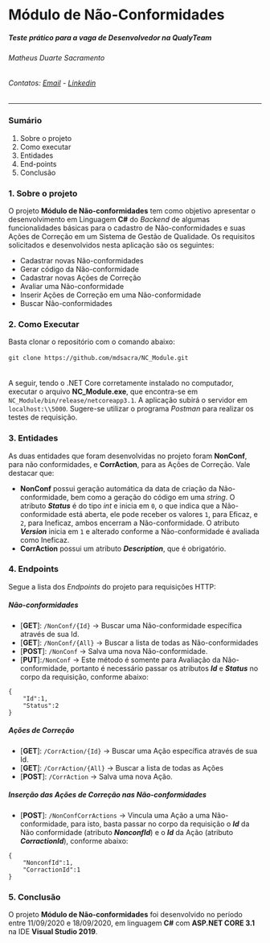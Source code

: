 # Módulo de Não-Conformidades
##### Teste prático para a vaga de Desenvolvedor na QualyTeam
###### Matheus Duarte Sacramento
###### Contatos: [Email](mdsacra@gmail.com) - [Linkedin](http://linkedin.com/in/mdsacra)
---
### Sumário
1) Sobre o projeto
2) Como executar
3) Entidades
4) End-points
5) Conclusão


### 1. Sobre o projeto
O projeto **Módulo de Não-conformidades** tem como objetivo apresentar o desenvolvimento em Linguagem **C#** do *Backend* de algumas funcionalidades básicas para o cadastro de Não-conformidades e suas Ações de Correção em um Sistema de Gestão de Qualidade. Os requisitos solicitados e desenvolvidos nesta aplicação são os seguintes:
- Cadastrar novas Não-conformidades
- Gerar código da Não-conformidade
- Cadastrar novas Ações de Correção
- Avaliar uma Não-conformidade
- Inserir Ações de Correção em uma Não-conformidade
- Buscar Não-conformidades

### 2. Como Executar
Basta clonar o repositório com o comando abaixo:<br><br>
```git clone https://github.com/mdsacra/NC_Module.git```<br><br><br>
 A seguir, tendo o .NET Core corretamente instalado no computador, executar o arquivo **NC_Module.exe**, que encontra-se em ```NC_Module/bin/release/netcoreapp3.1```. A aplicação subirá o servidor em ```localhost:\\5000```. Sugere-se utilizar o programa *Postman* para realizar os testes de requisição.

### 3. Entidades
As duas entidades que foram desenvolvidas no projeto foram **NonConf**, para não conformidades, e **CorrAction**, para as Ações de Correção.
Vale destacar que:
- **NonConf** possui geração automática da data de criação da Não-conformidade, bem como a geração do código em uma *string*. O atributo **_Status_** é do tipo *int* e inicia em ```0```, o que indica que a Não-conformidade está aberta, ele pode receber os valores ```1```, para Eficaz, e ```2```, para Ineficaz, ambos encerram a Não-conformidade. O atributo **_Version_** inicia em ```1``` e alterado conforme a Não-conformidade é avaliada como Ineficaz.
- **CorrAction** possui um atributo **_Description_**, que é obrigatório.
### 4. Endpoints
Segue a lista dos *Endpoints* do projeto para requisições HTTP:
##### Não-conformidades
- [**GET**]: ```/NonConf/{Id}``` -> Buscar uma Não-conformidade específica através de sua Id.
- [**GET**]: ```/NonConf/{All}``` -> Buscar a lista de todas as Não-conformidades
- [**POST**]: ```/NonConf``` -> Salva uma nova Não-conformidade.
- [**PUT**]:```/NonConf``` ->  Este método é somente para Avaliação da Não-conformidade, portanto é necessário passar os atributos **_Id_** e **_Status_** no corpo da requisição, conforme abaixo:
```
{
    "Id":1,
    "Status":2
}
```

##### Ações de Correção
- [**GET**]: ```/CorrAction/{Id}``` -> Buscar uma Ação específica através de sua Id.
- [**GET**]: ```/CorrAction/{All}``` -> Buscar a lista de todas as Ações
- [**POST**]: ```/CorrAction``` -> Salva uma nova Ação.

##### Inserção das Ações de Correção nas Não-conformidades
- [**POST**]: ```/NonConfCorrActions``` -> Vincula uma Ação a uma Não-conformidade, para isto, basta passar no corpo da requisição o **_Id_** da Não conformidade (atributo **_NonconfId_**) e o **_Id_** da Ação (atributo **_CorractionId_**), conforme abaixo:
```
{
    "NonconfId":1,
    "CorractionId":1
}
```
### 5. Conclusão
O projeto **Módulo de Não-conformidades** foi desenvolvido no período entre 11/09/2020 e 18/09/2020, em linguagem **C#** com **ASP.NET CORE 3.1** na IDE **Visual Studio 2019**.

